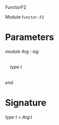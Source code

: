 FunctorF2

Module  `` Functor.F2 `` 


# Parameters

###### module Arg : sig

######     type t


###### end


# Signature

###### type t = Arg.t

